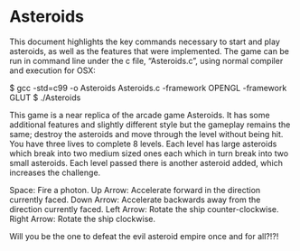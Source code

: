 Asteroids
=========

This document highlights the key commands necessary to start and play asteroids, as well as the features that were implemented. The game can be run in command line under the c file, “Asteroids.c”, using normal compiler and execution for OSX:

   $ gcc -std=c99 -o Asteroids Asteroids.c -framework OPENGL -framework GLUT 
	 $ ./Asteroids
   
This game is a near replica of the arcade game Asteroids. It has some additional features and slightly different style but the gameplay remains the same; destroy the asteroids and move through the level without being hit. You have three lives to complete 8 levels. Each level has large asteroids which break into two medium sized ones each which in turn break into two small asteroids. Each level passed there is another asteroid added, which increases the challenge. 

  Space: Fire a photon.
  Up Arrow: Accelerate forward in the direction currently faced.
	Down Arrow: Accelerate backwards away from the direction currently faced.
	Left Arrow: Rotate the ship counter-clockwise.
	Right Arrow: Rotate the ship clockwise.

Will you be the one to defeat the evil asteroid empire once and for all?!?!
